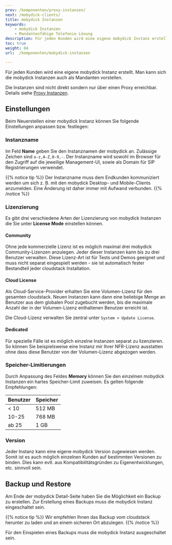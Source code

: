 ```yaml
---
prev: /komponenten/proxy-instanzen/
next: /mobydick-clients/
title: mobydick Instanzen
keywords:
    - mobydick Instanzen
    - Mandantenfähige Telefonie Lösung
description: Für jeden Kunden wird eine eigene mobydick Instanz erstellt. Man kann sich die mobydick Instanzen auch als Mandanten vorstellen.
toc: true
weight: 04
url:  /komponenten/mobydick-instanzen

---
```


Für jeden Kunden wird eine eigene mobydick Instanz erstellt. Man kann sich die
mobydick Instanzen auch als Mandanten vorstellen.

Die Instanzen sind nicht direkt sondern nur über einen Proxy erreichbar.
Details siehe [Proxy Instanzen](../proxy-instanzen/).

## Einstellungen

Beim Neuerstellen einer mobydick Instanz können Sie folgende Einstellungen
anpassen bzw. festlegen:

### Instanzname

Im Feld **Name** geben Sie den Instanznamen der mobydick an. Zulässige Zeichen
sind `a-z,A-Z,0-9,-`. Der Instanzname wird sowohl im Browser für den Zugriff auf
die jeweilige Management-UI, sowie als Domain für SIP Registrierungen verwendet.

{{% notice tip %}}
Der Instanzname muss dem Endkunden kommuniziert werden um sich z. B. mit den
mobydick Desktop- und Mobile-Clients anzumelden. Eine Änderung ist daher immer
mit Aufwand verbunden.
{{% /notice %}}

### Lizenzierung

Es gibt drei verschiedene Arten der Lizenzierung von mobydick Instanzen die Sie
unter **License Mode** einstellen können.

#### Community

Ohne jede kommerzielle Lizenz ist es möglich maximal drei mobydick Community-Lizenzen anzulegen. Jeder dieser Instanzen kann bis zu drei Benutzer verwalten.
Diese Lizenz-Art ist für Tests und Demos geeignet und muss nicht separat
eingespielt werden - sie ist automatisch fester Bestandteil jeder cloudstack
Installation.

#### Cloud License

Als Cloud-Service-Provider erhalten Sie eine Volumen-Lizenz für den gesamten
cloudstack. Neuen Instanzen kann dann eine beliebige Menge an Benutzer aus dem
globalen Pool zugebucht werden, bis die maximale Anzahl der in der Volumen-Lizenz
enthaltenen Benutzer erreicht ist.

Die Cloud-Lizenz verwalten Sie zentral unter `System > Update License`.

#### Dedicated

Für spezielle Fälle ist es möglich einzelne Instanzen separat zu lizenzieren.
So können Sie beispielsweise eine Instanz mir Ihrer NFR-Lizenz ausstatten ohne
dass diese Benutzer von der Volumen-Lizenz abgezogen werden.

### Speicher-Limitierungen

Durch Anpassung des Feldes **Memory** können Sie den einzelnen mobydick Instanzen
ein hartes Speicher-Limit zuweisen. Es gelten folgende Empfehlungen:

|Benutzer|Speicher|
|---|---|
| < 10 | 512 MB |
| 10-25 | 768 MB |
| ab 25 | 1 GB |

### Version

Jeder Instanz kann eine eigene mobydick Version zugewiesen werden. Somit ist es
auch möglich einzelnen Kunden auf bestimmten Versionen zu binden. Dies kann
evtl. aus Kompatibilitätsgründen zu Eigenentwicklungen, etc. sinnvoll sein.

## Backup und Restore

Am Ende der mobydick Detail-Seite haben Sie die Möglichkeit ein Backup zu erstellen.
Zur Erstellung eines Backups muss die mobydick Instanz eingeschaltet sein.

{{% notice tip %}}
Wir empfehlen Ihnen das Backup vom cloudstack herunter zu laden und
an einem sicheren Ort abzulegen.
{{% /notice %}}

Für den Einspielen eines Backups muss die mobydick Instanz ausgeschaltet sein.
